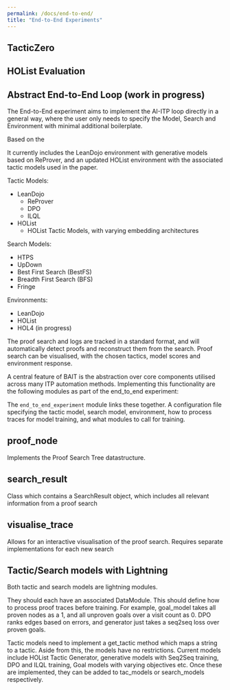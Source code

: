```yaml
---
permalink: /docs/end-to-end/
title: "End-to-End Experiments"
---
```


## TacticZero

## HOList Evaluation

## Abstract End-to-End Loop (work in progress)
The End-to-End experiment aims to implement the AI-ITP loop directly in a general way, 
where the user only needs to specify the Model, Search and Environment with minimal additional boilerplate.

Based on the 


It currently includes the LeanDojo environment with generative models based on ReProver,
and an updated HOList environment with the associated tactic models used in the paper. 

Tactic Models:
- LeanDojo
    - ReProver 
    - DPO 
    - ILQL
- HOList 
  - HOList Tactic Models, with varying embedding architectures

Search Models:
- HTPS
- UpDown
- Best First Search (BestFS)
- Breadth First Search (BFS)
- Fringe 

Environments:
- LeanDojo
- HOList
- HOL4 (in progress)


The proof search and logs are tracked in a standard format, and will automatically detect 
proofs and reconstruct them from the search. Proof search can be visualised, with the chosen tactics,
model scores and environment response.


A central feature of BAIT is the abstraction over core components utilised across many ITP automation methods.
Implementing this functionality are the following modules as part of the end_to_end experiment:

The `end_to_end_experiment` module links these together. A configuration file specifying the tactic model,
search model, environment, how to process traces for model training, and what modules to call for training.

## proof_node

Implements the Proof Search Tree datastructure.

## search_result

Class which contains a SearchResult object, which includes all relevant information from a proof search

## visualise_trace

Allows for an interactive visualisation of the proof search.
Requires separate implementations for each new search

## Tactic/Search models with Lightning

Both tactic and search models are lightning modules.

They should each have an associated DataModule.
This should define how to process proof traces before training. For example, goal_model takes
all proven nodes as a 1, and all unproven goals over a visit count as 0. DPO ranks edges based on errors,
and generator just takes a seq2seq loss over proven goals.

Tactic models need to implement a get_tactic method which maps a string to a tactic.
Aside from this, the models have no restrictions.
Current models include HOList Tactic Generator, generative models with Seq2Seq training, DPO and ILQL training,
Goal models with varying objectives etc. Once these are implemented, they can be added to tac_models or search_models
respectively.
